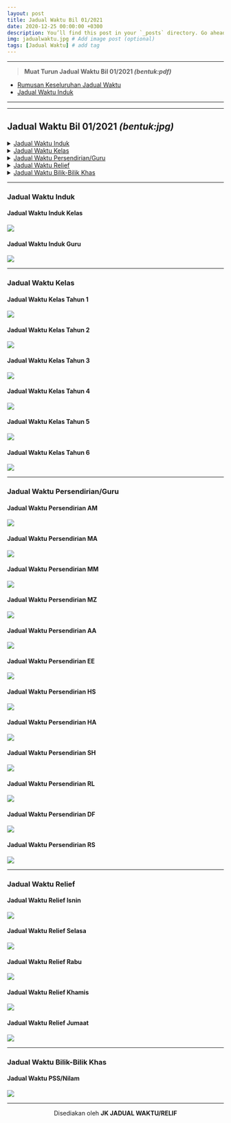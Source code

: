 ```yaml
---
layout: post
title: Jadual Waktu Bil 01/2021
date: 2020-12-25 00:00:00 +0300
description: You’ll find this post in your `_posts` directory. Go ahead and edit it and re-build the site to see your changes. # Add post description (optional)
img: jadualwaktu.jpg # Add image post (optional)
tags: [Jadual Waktu] # add tag
---
```



----    
> **Muat Turun Jadual Waktu Bil 01/2021 *(bentuk:pdf)***        
- [Rumusan Keseluruhan Jadual Waktu]({{site.baseurl}}/assets/muatturun/rumusan.pdf "Rumusan Jadual Waktu 01/2021")
- [Jadual Waktu Induk]({{site.baseurl}}/assets/muatturun/induk.pdf "Jadual Waktu Induk Kelas & Guru")
                
----            

----   
## Jadual Waktu Bil 01/2021 *(bentuk:jpg)*

<details>
    <summary><a href="#jadual-waktu-induk">Jadual Waktu Induk</a></summary>
        <p><a href="#jadual-waktu-induk-kelas"> Jadual Waktu Induk Kelas</a></p>
        <p><a href="#jadual-waktu-induk-guru">Jadual Waktu Induk Guru</a></p>
</details>

<details>
    <summary><a href="#jadual-waktu-kelas">Jadual Waktu Kelas</a></summary>
        <p><a href="#jadual-waktu-kelas-tahun-1"> Jadual Waktu Kelas Tahun 1</a></p>
        <p><a href="#jadual-waktu-kelas-tahun-2"> Jadual Waktu Kelas Tahun 2</a></p>
        <p><a href="#jadual-waktu-kelas-tahun-3"> Jadual Waktu Kelas Tahun 3</a></p>
        <p><a href="#jadual-waktu-kelas-tahun-4"> Jadual Waktu Kelas Tahun 4</a></p>
        <p><a href="#jadual-waktu-kelas-tahun-5"> Jadual Waktu Kelas Tahun 5</a></p>
        <p><a href="#jadual-waktu-kelas-tahun-6"> Jadual Waktu Kelas Tahun 6</a></p>
</details>

<details>
    <summary><a href="#jadual-waktu-persendirianguru">Jadual Waktu Persendirian/Guru</a></summary>
        <p><a href="#jadual-waktu-persendirian-am"> Jadual Waktu Persendirian AM</a></p>
        <p><a href="#jadual-waktu-persendirian-ma"> Jadual Waktu Persendirian MA</a></p>
        <p><a href="#jadual-waktu-persendirian-mm"> Jadual Waktu Persendirian MM</a></p>
        <p><a href="#jadual-waktu-persendirian-mz"> Jadual Waktu Persendirian MZ</a></p>
        <p><a href="#jadual-waktu-persendirian-aa"> Jadual Waktu Persendirian AA</a></p>
        <p><a href="#jadual-waktu-persendirian-ee"> Jadual Waktu Persendirian EE</a></p>
        <p><a href="#jadual-waktu-persendirian-hs"> Jadual Waktu Persendirian HS</a></p>
        <p><a href="#jadual-waktu-persendirian-ha"> Jadual Waktu Persendirian HA</a></p>
        <p><a href="#jadual-waktu-persendirian-sh"> Jadual Waktu Persendirian SH</a></p>
        <p><a href="#jadual-waktu-persendirian-rl"> Jadual Waktu Persendirian RL</a></p>
        <p><a href="#jadual-waktu-persendirian-df"> Jadual Waktu Persendirian DF</a></p>
        <p><a href="#jadual-waktu-persendirian-rs"> Jadual Waktu Persendirian RS</a></p>
</details>

<details>
    <summary><a href="#jadual-waktu-relief">Jadual Waktu Relief</a></summary>
        <p><a href="#jadual-waktu-relief-isnin">Jadual Waktu Relief Isnin</a></p>
        <p><a href="#jadual-waktu-relief-selasa">Jadual Waktu Relief Selasa</a></p>
        <p><a href="#jadual-waktu-relief-rabu">Jadual Waktu Relief Rabu</a></p>
        <p><a href="#jadual-waktu-relief-khamis">Jadual Waktu Relief Khamis</a></p>
        <p><a href="#jadual-waktu-relief-jumaat">Jadual Waktu Relief Jumaat</a></p>
</details>

<details>
    <summary><a href="#jadual-waktu-bilik-bilik-khas">Jadual Waktu Bilik-Bilik Khas</a></summary>
        <p><a href="#jadual-waktu-pssnilam">Jadual Waktu PSS/Nilam</a></p>
</details>
                
----  


### Jadual Waktu Induk    

#### Jadual Waktu Induk Kelas
[![]({{site.baseurl}}/assets/img/merentas.jpg)]({{site.baseurl}}/assets/img/merentas.jpg "Jadual Waktu Induk Kelas")

#### Jadual Waktu Induk Guru
[![]({{site.baseurl}}/assets/img/merentas.jpg)]({{site.baseurl}}/assets/img/merentas.jpg "Jadual Waktu Induk Guru")
                
----                
                

### Jadual Waktu Kelas         

#### Jadual Waktu Kelas Tahun 1
[![]({{site.baseurl}}/assets/img/merentas.jpg)]({{site.baseurl}}/assets/img/merentas.jpg "Jadual Waktu Kelas Tahun 1")

#### Jadual Waktu Kelas Tahun 2
[![]({{site.baseurl}}/assets/img/merentas.jpg)]({{site.baseurl}}/assets/img/merentas.jpg "Jadual Waktu Kelas Tahun 2")

#### Jadual Waktu Kelas Tahun 3
[![]({{site.baseurl}}/assets/img/merentas.jpg)]({{site.baseurl}}/assets/img/merentas.jpg "Jadual Waktu Kelas Tahun 3")

#### Jadual Waktu Kelas Tahun 4
[![]({{site.baseurl}}/assets/img/merentas.jpg)]({{site.baseurl}}/assets/img/merentas.jpg "Jadual Waktu Kelas Tahun 4")

#### Jadual Waktu Kelas Tahun 5
[![]({{site.baseurl}}/assets/img/merentas.jpg)]({{site.baseurl}}/assets/img/merentas.jpg "Jadual Waktu Kelas Tahun 5")

#### Jadual Waktu Kelas Tahun 6
[![]({{site.baseurl}}/assets/img/merentas.jpg)]({{site.baseurl}}/assets/img/merentas.jpg "Jadual Waktu Kelas Tahun 6")

                
----                
              

### Jadual Waktu Persendirian/Guru

#### Jadual Waktu Persendirian AM
[![]({{site.baseurl}}/assets/img/merentas.jpg)]({{site.baseurl}}/assets/img/merentas.jpg "Jadual Waktu Persendirian AM")

#### Jadual Waktu Persendirian MA
[![]({{site.baseurl}}/assets/img/merentas.jpg)]({{site.baseurl}}/assets/img/merentas.jpg "Jadual Waktu Persendirian MA")

#### Jadual Waktu Persendirian MM
[![]({{site.baseurl}}/assets/img/merentas.jpg)]({{site.baseurl}}/assets/img/merentas.jpg "Jadual Waktu Persendirian MM")

#### Jadual Waktu Persendirian MZ
[![]({{site.baseurl}}/assets/img/merentas.jpg)]({{site.baseurl}}/assets/img/merentas.jpg "Jadual Waktu Persendirian MZ")

#### Jadual Waktu Persendirian AA
[![]({{site.baseurl}}/assets/img/merentas.jpg)]({{site.baseurl}}/assets/img/merentas.jpg "Jadual Waktu Persendirian AA")

#### Jadual Waktu Persendirian EE
[![]({{site.baseurl}}/assets/img/merentas.jpg)]({{site.baseurl}}/assets/img/merentas.jpg "Jadual Waktu Persendirian EE")

#### Jadual Waktu Persendirian HS
[![]({{site.baseurl}}/assets/img/merentas.jpg)]({{site.baseurl}}/assets/img/merentas.jpg "Jadual Waktu Persendirian HS")

#### Jadual Waktu Persendirian HA
[![]({{site.baseurl}}/assets/img/merentas.jpg)]({{site.baseurl}}/assets/img/merentas.jpg "Jadual Waktu Persendirian HA")

#### Jadual Waktu Persendirian SH
[![]({{site.baseurl}}/assets/img/merentas.jpg)]({{site.baseurl}}/assets/img/merentas.jpg "Jadual Waktu Persendirian SH")

#### Jadual Waktu Persendirian RL
[![]({{site.baseurl}}/assets/img/merentas.jpg)]({{site.baseurl}}/assets/img/merentas.jpg "Jadual Waktu Persendirian RL")

#### Jadual Waktu Persendirian DF
[![]({{site.baseurl}}/assets/img/merentas.jpg)]({{site.baseurl}}/assets/img/merentas.jpg "Jadual Waktu Persendirian DF")

#### Jadual Waktu Persendirian RS
[![]({{site.baseurl}}/assets/img/merentas.jpg)]({{site.baseurl}}/assets/img/merentas.jpg "Jadual Waktu Persendirian RS")
                
----                 

### Jadual Waktu Relief

#### Jadual Waktu Relief Isnin
[![]({{site.baseurl}}/assets/img/merentas.jpg)]({{site.baseurl}}/assets/img/merentas.jpg "Jadual Waktu Relief Isnin")

#### Jadual Waktu Relief Selasa
[![]({{site.baseurl}}/assets/img/merentas.jpg)]({{site.baseurl}}/assets/img/merentas.jpg "Jadual Waktu Relief Selasa")

#### Jadual Waktu Relief Rabu
[![]({{site.baseurl}}/assets/img/merentas.jpg)]({{site.baseurl}}/assets/img/merentas.jpg "Jadual Waktu Waktu Relief Rabu")

#### Jadual Waktu Relief Khamis
[![]({{site.baseurl}}/assets/img/merentas.jpg)]({{site.baseurl}}/assets/img/merentas.jpg "Jadual Waktu Relief Khamis")

#### Jadual Waktu Relief Jumaat
[![]({{site.baseurl}}/assets/img/merentas.jpg)]({{site.baseurl}}/assets/img/merentas.jpg "Jadual Waktu Relief Jumaat")
                
----              

### Jadual Waktu Bilik-Bilik Khas

#### Jadual Waktu PSS/Nilam
[![]({{site.baseurl}}/assets/img/merentas.jpg)]({{site.baseurl}}/assets/img/merentas.jpg "Jadual Waktu PSS/Nilam")
                
----     


<p align="center">Disediakan oleh <b>JK JADUAL WAKTU/RELIF</b></p>
